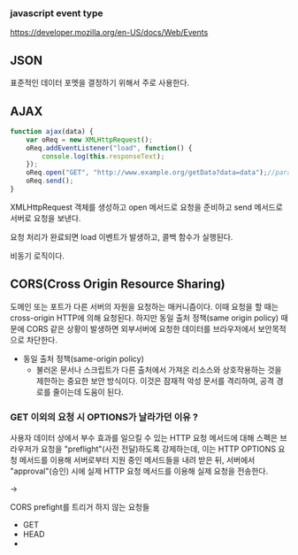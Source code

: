 ### javascript event type

https://developer.mozilla.org/en-US/docs/Web/Events


## JSON

표준적인 데이터 포멧을 결정하기 위해서 주로 사용한다.


## AJAX

```javascript
function ajax(data) {
    var oReq = new XMLHttpRequest();
    oReq.addEventListener("load", function() {
        console.log(this.responseText);
    });    
    oReq.open("GET", "http://www.example.org/getData?data=data");//parameter를 붙여서 보낼수있음. 
    oReq.send();
}
```
XMLHttpRequest 객체를 생성하고 open 메서드로 요청을 준비하고 send 메서드로 서버로 요청을 보낸다.

요청 처리가 완료되면 load 이벤트가 발생하고, 콜백 함수가 실행된다.

비동기 로직이다.


## CORS(Cross Origin Resource Sharing)

도메인 또는 포트가 다른 서버의 자원을 요청하는 매커니즘이다.
이때 요청을 할 때는 cross-origin HTTP에 의해 요청된다.
하지만 동일 출처 정책(same origin policy) 때문에 CORS 같은 상황이 발생하면 외부서버에 요청한 데이터를 브라우저에서 보안목적으로 차단한다.

- 동일 출처 정책(same-origin policy)
    - 불러온 문서나 스크립트가 다른 출처에서 가져온 리소스와 상호작용하는 것을 제한하는 중요한 보안 방식이다. 이것은 잠재적 악성 문서를 격리하여, 공격 경로를 줄이는데 도움이 된다.

### GET 이외의 요청 시 OPTIONS가 날라가던 이유 ?

사용자 데이터 상에서 부수 효과를 일으킬 수 있는 HTTP 요청 메서드에 대해 스펙은 브라우저가 요청을 "preflight"(사전 전달)하도록 강제하는데, 이는 HTTP OPTIONS 요청 메서드를 이용해 서버로부터 지원 중인 메서드들을 내려 받은 뒤, 서버에서 "approval"(승인) 시에 실제 HTTP 요청 메서드를 이용해 실제 요청을 전송한다.

-> 

CORS prefight를 트리거 하지 않는 요청들
- GET
- HEAD
- 
